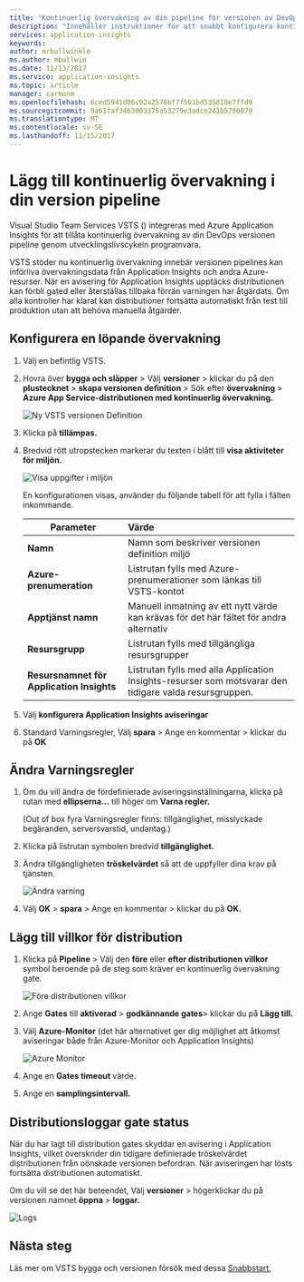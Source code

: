 ```yaml
---
title: "Kontinuerlig övervakning av din pipeline för versionen av DevOps med VSTS och Azure Application Insights | Microsoft Docs"
description: "Innehåller instruktioner för att snabbt konfigurera kontinuerlig övervakning med Application Insights"
services: application-insights
keywords: 
author: mrbullwinkle
ms.author: mbullwin
ms.date: 11/13/2017
ms.service: application-insights
ms.topic: article
manager: carmonm
ms.openlocfilehash: 6ced5941d06c02a2576bf7f561bd535810e7ffd9
ms.sourcegitcommit: 9a61faf3463003375a53279e3adce241b5700879
ms.translationtype: MT
ms.contentlocale: sv-SE
ms.lasthandoff: 11/15/2017
---
```

# <a name="add-continuous-monitoring-to-your-release-pipeline"></a>Lägg till kontinuerlig övervakning i din version pipeline

Visual Studio Team Services VSTS () integreras med Azure Application Insights för att tillåta kontinuerlig övervakning av din DevOps versionen pipeline genom utvecklingslivscykeln programvara. 

VSTS stöder nu kontinuerlig övervakning innebär versionen pipelines kan införliva övervakningsdata från Application Insights och andra Azure-resurser. När en avisering för Application Insights upptäcks distributionen kan förbli gated eller återställas tillbaka förrän varningen har åtgärdats. Om alla kontroller har klarat kan distributioner fortsätta automatiskt från test till produktion utan att behöva manuella åtgärder. 

## <a name="configure-continuous-monitoring"></a>Konfigurera en löpande övervakning

1. Välj en befintlig VSTS.

2. Hovra över **bygga och släpper** > Välj **versioner** > klickar du på den **plustecknet** > **skapa versionen definition** > Sök efter **övervakning** > **Azure App Service-distributionen med kontinuerlig övervakning.**

   ![Ny VSTS versionen Definition](.\media\app-insights-continuous-monitoring\001.png)

3. Klicka på **tillämpas.**

4. Bredvid rött utropstecken markerar du texten i blått till **visa aktiviteter för miljön.**

   ![Visa uppgifter i miljön](.\media\app-insights-continuous-monitoring\002.png)

   En konfigurationen visas, använder du följande tabell för att fylla i fälten inkommande.

    | Parameter        | Värde |
   | ------------- |:-----|
   | **Namn**      | Namn som beskriver versionen definition miljö |
   | **Azure-prenumeration** | Listrutan fylls med Azure-prenumerationer som länkas till VSTS-kontot|
   | **Apptjänst namn** | Manuell inmatning av ett nytt värde kan krävas för det här fältet för andra alternativ |
   | **Resursgrupp**    | Listrutan fylls med tillgängliga resursgrupper |
   | **Resursnamnet för Application Insights** | Listrutan fylls med alla Application Insights-resurser som motsvarar den tidigare valda resursgruppen.

5. Välj **konfigurera Application Insights aviseringar**

6. Standard Varningsregler, Välj **spara** > Ange en kommentar > klickar du på **OK**

## <a name="modify-alert-rules"></a>Ändra Varningsregler

1. Om du vill ändra de fördefinierade aviseringsinställningarna, klicka på rutan med **ellipserna...**  till höger om **Varna regler.**

   (Out of box fyra Varningsregler finns: tillgänglighet, misslyckade begäranden, serversvarstid, undantag.)

2. Klicka på listrutan symbolen bredvid **tillgänglighet.**

3. Ändra tillgängligheten **tröskelvärdet** så att de uppfyller dina krav på tjänsten.

   ![Ändra varning](.\media\app-insights-continuous-monitoring\003.png)

4. Välj **OK** > **spara** > Ange en kommentar > klickar du på **OK.**

## <a name="add-deployment-conditions"></a>Lägg till villkor för distribution

1. Klicka på **Pipeline** > Välj den **före** eller **efter distributionen villkor** symbol beroende på de steg som kräver en kontinuerlig övervakning gate.

   ![Före distributionen villkor](.\media\app-insights-continuous-monitoring\004.png)

2. Ange **Gates** till **aktiverad** > **godkännande gates**> klickar du på **Lägg till.**

3. Välj **Azure-Monitor** (det här alternativet ger dig möjlighet att åtkomst aviseringar både från Azure-Monitor och Application Insights)

    ![Azure Monitor](.\media\app-insights-continuous-monitoring\005.png)

4. Ange en **Gates timeout** värde.

5. Ange en **samplingsintervall.**

## <a name="deployment-gate-status-logs"></a>Distributionsloggar gate status

När du har lagt till distribution gates skyddar en avisering i Application Insights, vilket överskrider din tidigare definierade tröskelvärdet distributionen från oönskade versionen befordran. När aviseringen har lösts fortsätta distributionen automatiskt.

Om du vill se det här beteendet, Välj **versioner** > högerklickar du på versionen namnet **öppna** > **loggar.**

![Logs](.\media\app-insights-continuous-monitoring\006.png)

## <a name="next-steps"></a>Nästa steg

Läs mer om VSTS bygga och versionen försök med dessa [Snabbstart.](https://docs.microsoft.com/en-us/vsts/build-release/)
